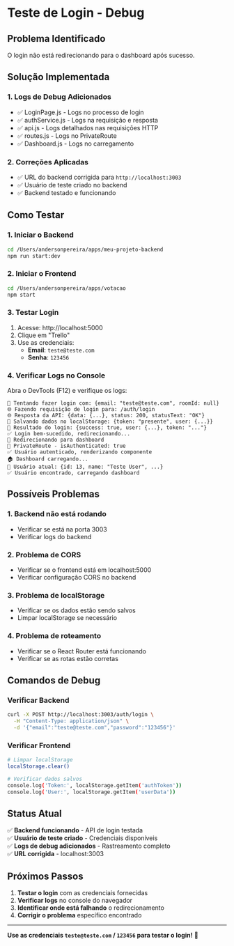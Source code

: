 # Teste de Login - Debug

## Problema Identificado
O login não está redirecionando para o dashboard após sucesso.

## Solução Implementada

### 1. **Logs de Debug Adicionados**
- ✅ LoginPage.js - Logs no processo de login
- ✅ authService.js - Logs na requisição e resposta
- ✅ api.js - Logs detalhados nas requisições HTTP
- ✅ routes.js - Logs no PrivateRoute
- ✅ Dashboard.js - Logs no carregamento

### 2. **Correções Aplicadas**
- ✅ URL do backend corrigida para `http://localhost:3003`
- ✅ Usuário de teste criado no backend
- ✅ Backend testado e funcionando

## Como Testar

### 1. **Iniciar o Backend**
```bash
cd /Users/andersonpereira/apps/meu-projeto-backend
npm run start:dev
```

### 2. **Iniciar o Frontend**
```bash
cd /Users/andersonpereira/apps/votacao
npm start
```

### 3. **Testar Login**
1. Acesse: http://localhost:5000
2. Clique em "Trello"
3. Use as credenciais:
   - **Email**: `teste@teste.com`
   - **Senha**: `123456`

### 4. **Verificar Logs no Console**
Abra o DevTools (F12) e verifique os logs:

```
🔐 Tentando fazer login com: {email: "teste@teste.com", roomId: null}
🌐 Fazendo requisição de login para: /auth/login
🌐 Resposta da API: {data: {...}, status: 200, statusText: "OK"}
💾 Salvando dados no localStorage: {token: "presente", user: {...}}
🔐 Resultado do login: {success: true, user: {...}, token: "..."}
✅ Login bem-sucedido, redirecionando...
🔄 Redirecionando para dashboard
🔐 PrivateRoute - isAuthenticated: true
✅ Usuário autenticado, renderizando componente
🏠 Dashboard carregando...
👤 Usuário atual: {id: 13, name: "Teste User", ...}
✅ Usuário encontrado, carregando dashboard
```

## Possíveis Problemas

### 1. **Backend não está rodando**
- Verificar se está na porta 3003
- Verificar logs do backend

### 2. **Problema de CORS**
- Verificar se o frontend está em localhost:5000
- Verificar configuração CORS no backend

### 3. **Problema de localStorage**
- Verificar se os dados estão sendo salvos
- Limpar localStorage se necessário

### 4. **Problema de roteamento**
- Verificar se o React Router está funcionando
- Verificar se as rotas estão corretas

## Comandos de Debug

### Verificar Backend
```bash
curl -X POST http://localhost:3003/auth/login \
  -H "Content-Type: application/json" \
  -d '{"email":"teste@teste.com","password":"123456"}'
```

### Verificar Frontend
```bash
# Limpar localStorage
localStorage.clear()

# Verificar dados salvos
console.log('Token:', localStorage.getItem('authToken'))
console.log('User:', localStorage.getItem('userData'))
```

## Status Atual

✅ **Backend funcionando** - API de login testada  
✅ **Usuário de teste criado** - Credenciais disponíveis  
✅ **Logs de debug adicionados** - Rastreamento completo  
✅ **URL corrigida** - localhost:3003  

## Próximos Passos

1. **Testar o login** com as credenciais fornecidas
2. **Verificar logs** no console do navegador
3. **Identificar onde está falhando** o redirecionamento
4. **Corrigir o problema** específico encontrado

---

**Use as credenciais `teste@teste.com` / `123456` para testar o login!** 🔐
